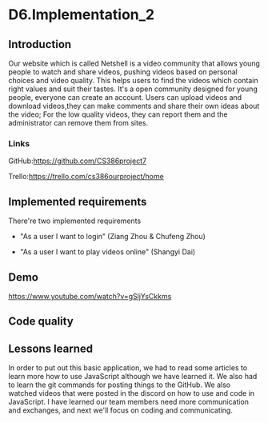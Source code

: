 # D6.Implementation_2

## Introduction
Our website which is called Netshell is a video community that allows young people to watch and share videos, pushing videos based on personal choices and video quality.
This helps users to find the videos which contain right values and suit their tastes. It's a open community designed for young people, everyone can create an account.
Users can upload videos and download videos,they can make comments and share their own ideas about the video; For the low quality videos, they can report them and the 
administrator can remove them from sites.
### Links
GitHub:https://github.com/CS386project7

Trello:https://trello.com/cs386ourproject/home

## Implemented requirements
There're two implemented requirements 
* "As a user I want to login" (Ziang Zhou & Chufeng Zhou)

* "As a user I want to play videos online" (Shangyi Dai)

## Demo
https://www.youtube.com/watch?v=gSljYsCkkms

## Code quality


## Lessons learned
In order to put out this basic application, we had to read some articles to learn more how to use JavaScript although we have learned it. We also had to learn the git commands for posting things to the GitHub. We also watched videos that were posted in the discord on how to use and code in JavaScript.
I have learned our team members need more communication and exchanges, and next we'll focus on coding and communicating.


